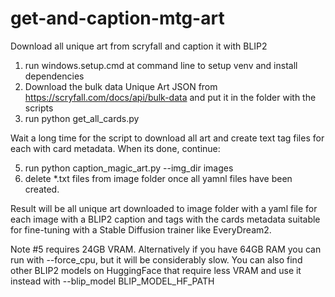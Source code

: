 # get-and-caption-mtg-art
Download all unique art from scryfall and caption it with BLIP2

1. run windows.setup.cmd at command line to setup venv and install dependencies
2. Download the bulk data Unique Art JSON from https://scryfall.com/docs/api/bulk-data and put it in the folder with the scripts
3. run python get_all_cards.py

Wait a long time for the script to download all art and create text tag files for each with card metadata. When its done, continue:

5. run python caption_magic_art.py --img_dir images
6. delete *.txt files from image folder once all yamnl files have been created.

Result will be all unique art downloaded to image folder with a yaml file for each image with a BLIP2 caption and tags with the cards metadata suitable for fine-tuning with a Stable Diffusion trainer like EveryDream2.

Note #5 requires 24GB VRAM. Alternatively if you have 64GB RAM you can run with --force_cpu, but it will be considerably slow. You can also find other BLIP2 models on HuggingFace that require less VRAM and use it instead with --blip_model BLIP_MODEL_HF_PATH
